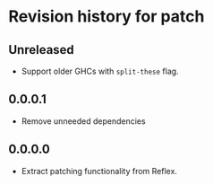 # Revision history for patch

## Unreleased

* Support older GHCs with `split-these` flag.

## 0.0.0.1

* Remove unneeded dependencies

## 0.0.0.0

* Extract patching functionality from Reflex.
